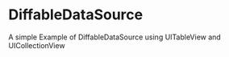 # DiffableDataSource
A simple Example of DiffableDataSource using UITableView and UICollectionView 
